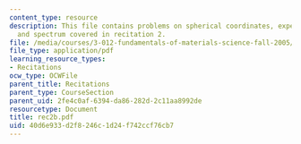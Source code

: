 ```yaml
---
content_type: resource
description: This file contains problems on spherical coordinates, expectation values
  and spectrum covered in recitation 2.
file: /media/courses/3-012-fundamentals-of-materials-science-fall-2005/40d6e933d2f8246c1d24f742ccf76cb7_rec2b.pdf
file_type: application/pdf
learning_resource_types:
- Recitations
ocw_type: OCWFile
parent_title: Recitations
parent_type: CourseSection
parent_uid: 2fe4c0af-6394-da86-282d-2c11aa8992de
resourcetype: Document
title: rec2b.pdf
uid: 40d6e933-d2f8-246c-1d24-f742ccf76cb7
---
```

